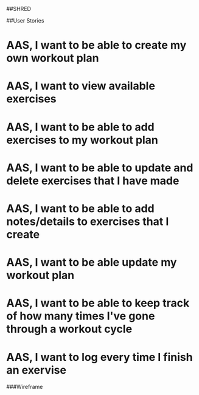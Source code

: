 ##SHRED

##User Stories
# AAS, I want to be able to create my own workout plan 
# AAS, I want to view available exercises
# AAS, I want to be able to add exercises to my workout plan 
# AAS, I want to be able to update and delete exercises that I have made
# AAS, I want to be able to add notes/details to exercises that I create
# AAS, I want to be able update my workout plan
# AAS, I want to be able to keep track of how many times I've gone through a workout cycle
# AAS, I want to log every time I finish an exervise


###Wireframe

